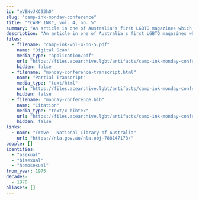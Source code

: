 ```yaml
---
id: "eVBNvJKC93hO"
slug: "camp-ink-monday-conference"
title: "*CAMP INK*, vol. 4, no. 5"
summary: "An article in one of Australia's first LGBTQ magazines which mentions asexuality"
description: "An article in one of Australia's first LGBTQ magazines which mentions asexuality. CAMP INK was a publication of the Campaign Against Moral Persecution, produced in Sydney."
files:
  - filename: "camp-ink-vol-4-no-5.pdf"
    name: "Digital Scan"
    media_type: "application/pdf"
    url: "https://files.acearchive.lgbt/artifacts/camp-ink-monday-conference/camp-ink-vol-4-no-5.pdf"
    hidden: false
  - filename: "monday-conference-transcript.html"
    name: "Partial Transcript"
    media_type: "text/html"
    url: "https://files.acearchive.lgbt/artifacts/camp-ink-monday-conference/monday-conference-transcript.html"
    hidden: false
  - filename: "monday-conference.bib"
    name: "Citation"
    media_type: "text/x-bibtex"
    url: "https://files.acearchive.lgbt/artifacts/camp-ink-monday-conference/monday-conference.bib"
    hidden: false
links:
  - name: "Trove - National Library of Australia"
    url: "https://nla.gov.au/nla.obj-788147173/"
people: []
identities:
  - "asexual"
  - "bisexual"
  - "homosexual"
from_year: 1975
decades:
  - 1970
aliases: []
---
```

